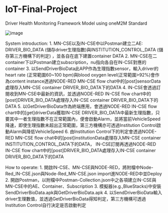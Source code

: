 # IoT-Final-Project
Driver Health Monitoring Framework Model using oneM2M Standard

![image](https://github.com/CSIEProject/IoT-Final-Project/assets/155866585/30934b31-018c-44b7-ab41-4b03eef3c42f)

System introduction:
1.
  MN-CSE以及IN-CSE中以Postman建立二AE: DRIVER_BIO_DATA (儲存driver生理指數)與INSTITUTION_CONTROL_DATA (儲存第三方機構下的判定) ，並各自在底下建置container DATA
2.
  MN-CSE在二container下以Postman建立subscription，nu指向各自在IN-CSE對應的container
3.
  以SendDriverBioData此APP作為生理指數sensor，輸入driver的heart rate (正常範圍60~100 bpm)與blood oxygen level(正常範圍>92%)會作為content instance透過NODE-RED MN-CSE flow chat中的[post]sensorData處理存入MN-CSE container DRIVER_BIO_DATA下的DATA
4.
  IN-CSE會透過訂閱收到MN-CSE中最新的資訊，並透過NODE-RED IN-CSE flow chart中的[post]DRIVER_BIO_DATA處理存入IN-CSE container DRIVER_BIO_DATA下的DATA
5.
  以GetDriverBioData作為終端應用，會透過NODE-RED IN-CSE flow chart中的[get]driverData獲取IN-CSE DRIVER_BIO_DATA中最新生理指數，只要其中一者生理指數不在正常範圍內，便會啟動Alarm，並將當前VehicleSpeed降速，即使生理指數未超出正常範圍，第三方機構亦可透過Institution Control啟動Alarm與降低VehicleSpeed
6.
  由Institution Control下的判定會透過NODE-RED MN-CSE flow chat中的[post]institutionData處理存入MN-CSE container INSTITUTION_CONTROL_DATA下的DATA， IN-CSE訂閱再透過NODE-RED IN-CSE flow chart中的[post]DRIVER_BIO_DATA處理存入IN-CSE container DRIVER_BIO_DATA下的DATA

How to operate:
1. 
  開啟IN-CSE、MN-CSE與NODE-RED，將附檔中Node-Red_IN-CSE.json與Node-Red_MN-CSE.json import進NODE-RED中並Deploy
2.
  開啟Postman，以附檔中Postman-Collection.json中之各項建立IN-CSE與MN-CSE中的AE、Container、Subscription
3.
  模擬器(e.g.,BlueStacks)中安裝SendDriverBioData.apk與GetDriverBioData.apk
4.
  以SendDriverBioData輸入driver生理數值，並透過GetDriverBioData得知判定，第三方機構可透過Institution Control自行決定是否啟動判定

